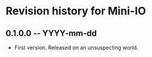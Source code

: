 # Revision history for Mini-IO

## 0.1.0.0 -- YYYY-mm-dd

* First version. Released on an unsuspecting world.

